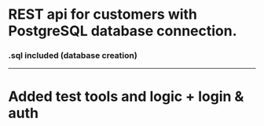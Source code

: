 # REST api for customers with PostgreSQL database connection.

### .sql included (database creation)

----


# Added test tools and logic + login & auth
